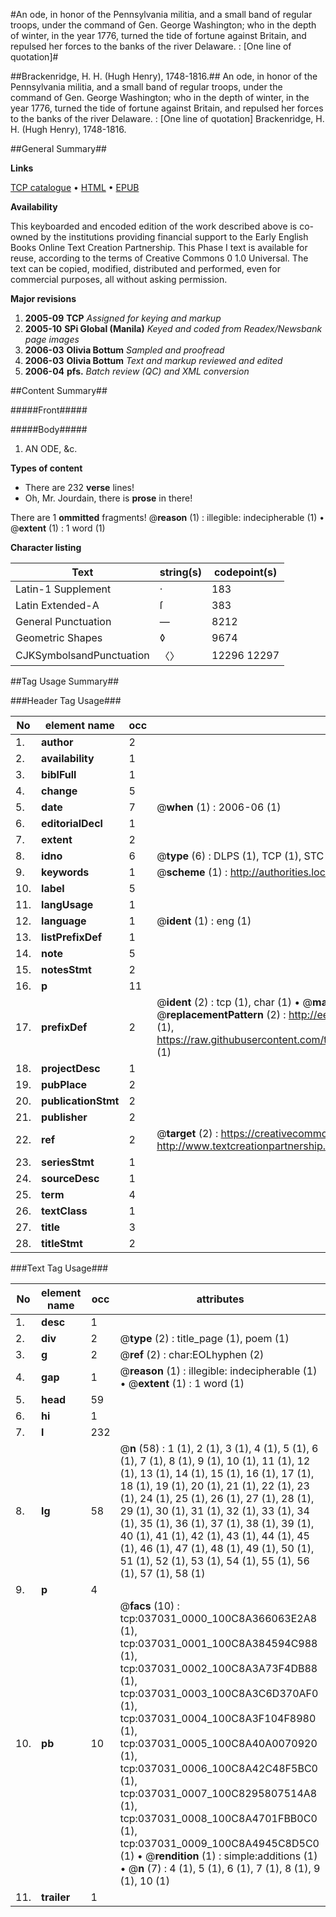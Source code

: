 #An ode, in honor of the Pennsylvania militia, and a small band of regular troops, under the command of Gen. George Washington; who in the depth of winter, in the year 1776, turned the tide of fortune against Britain, and repulsed her forces to the banks of the river Delaware. : [One line of quotation]#

##Brackenridge, H. H. (Hugh Henry), 1748-1816.##
An ode, in honor of the Pennsylvania militia, and a small band of regular troops, under the command of Gen. George Washington; who in the depth of winter, in the year 1776, turned the tide of fortune against Britain, and repulsed her forces to the banks of the river Delaware. : [One line of quotation]
Brackenridge, H. H. (Hugh Henry), 1748-1816.

##General Summary##

**Links**

[TCP catalogue](http://www.ota.ox.ac.uk/tcp/)  • 
[HTML](http://tei.it.ox.ac.uk/tcp/Texts-HTML/free/N27/N27784.html)  • 
[EPUB](http://tei.it.ox.ac.uk/tcp/Texts-EPUB/free/N27/N27784.epub)

**Availability**

This keyboarded and encoded edition of the
	       work described above is co-owned by the institutions
	       providing financial support to the Early English Books
	       Online Text Creation Partnership. This Phase I text is
	       available for reuse, according to the terms of Creative
	       Commons 0 1.0 Universal. The text can be copied,
	       modified, distributed and performed, even for
	       commercial purposes, all without asking permission.

**Major revisions**

1. __2005-09__ __TCP__ *Assigned for keying and markup*
1. __2005-10__ __SPi Global (Manila)__ *Keyed and coded from Readex/Newsbank page images*
1. __2006-03__ __Olivia Bottum__ *Sampled and proofread*
1. __2006-03__ __Olivia Bottum__ *Text and markup reviewed and edited*
1. __2006-04__ __pfs.__ *Batch review (QC) and XML conversion*

##Content Summary##

#####Front#####

#####Body#####

1. AN ODE, &c.

**Types of content**

  * There are 232 **verse** lines!
  * Oh, Mr. Jourdain, there is **prose** in there!

There are 1 **ommitted** fragments! 
 @__reason__ (1) : illegible: indecipherable (1)  •  @__extent__ (1) : 1 word (1)

**Character listing**


|Text|string(s)|codepoint(s)|
|---|---|---|
|Latin-1 Supplement|·|183|
|Latin Extended-A|ſ|383|
|General Punctuation|—|8212|
|Geometric Shapes|◊|9674|
|CJKSymbolsandPunctuation|〈〉|12296 12297|

##Tag Usage Summary##

###Header Tag Usage###

|No|element name|occ|attributes|
|---|---|---|---|
|1.|__author__|2||
|2.|__availability__|1||
|3.|__biblFull__|1||
|4.|__change__|5||
|5.|__date__|7| @__when__ (1) : 2006-06 (1)|
|6.|__editorialDecl__|1||
|7.|__extent__|2||
|8.|__idno__|6| @__type__ (6) : DLPS (1), TCP (1), STC (1), NOTIS (1), IMAGE-SET (1), EVANS-CITATION (1)|
|9.|__keywords__|1| @__scheme__ (1) : http://authorities.loc.gov/ (1)|
|10.|__label__|5||
|11.|__langUsage__|1||
|12.|__language__|1| @__ident__ (1) : eng (1)|
|13.|__listPrefixDef__|1||
|14.|__note__|5||
|15.|__notesStmt__|2||
|16.|__p__|11||
|17.|__prefixDef__|2| @__ident__ (2) : tcp (1), char (1)  •  @__matchPattern__ (2) : ([0-9\-]+):([0-9IVX]+) (1), (.+) (1)  •  @__replacementPattern__ (2) : http://eebo.chadwyck.com/downloadtiff?vid=$1&page=$2 (1), https://raw.githubusercontent.com/textcreationpartnership/Texts/master/tcpchars.xml#$1 (1)|
|18.|__projectDesc__|1||
|19.|__pubPlace__|2||
|20.|__publicationStmt__|2||
|21.|__publisher__|2||
|22.|__ref__|2| @__target__ (2) : https://creativecommons.org/publicdomain/zero/1.0/ (1), http://www.textcreationpartnership.org/docs/. (1)|
|23.|__seriesStmt__|1||
|24.|__sourceDesc__|1||
|25.|__term__|4||
|26.|__textClass__|1||
|27.|__title__|3||
|28.|__titleStmt__|2||


###Text Tag Usage###

|No|element name|occ|attributes|
|---|---|---|---|
|1.|__desc__|1||
|2.|__div__|2| @__type__ (2) : title_page (1), poem (1)|
|3.|__g__|2| @__ref__ (2) : char:EOLhyphen (2)|
|4.|__gap__|1| @__reason__ (1) : illegible: indecipherable (1)  •  @__extent__ (1) : 1 word (1)|
|5.|__head__|59||
|6.|__hi__|1||
|7.|__l__|232||
|8.|__lg__|58| @__n__ (58) : 1 (1), 2 (1), 3 (1), 4 (1), 5 (1), 6 (1), 7 (1), 8 (1), 9 (1), 10 (1), 11 (1), 12 (1), 13 (1), 14 (1), 15 (1), 16 (1), 17 (1), 18 (1), 19 (1), 20 (1), 21 (1), 22 (1), 23 (1), 24 (1), 25 (1), 26 (1), 27 (1), 28 (1), 29 (1), 30 (1), 31 (1), 32 (1), 33 (1), 34 (1), 35 (1), 36 (1), 37 (1), 38 (1), 39 (1), 40 (1), 41 (1), 42 (1), 43 (1), 44 (1), 45 (1), 46 (1), 47 (1), 48 (1), 49 (1), 50 (1), 51 (1), 52 (1), 53 (1), 54 (1), 55 (1), 56 (1), 57 (1), 58 (1)|
|9.|__p__|4||
|10.|__pb__|10| @__facs__ (10) : tcp:037031_0000_100C8A366063E2A8 (1), tcp:037031_0001_100C8A384594C988 (1), tcp:037031_0002_100C8A3A73F4DB88 (1), tcp:037031_0003_100C8A3C6D370AF0 (1), tcp:037031_0004_100C8A3F104F8980 (1), tcp:037031_0005_100C8A40A0070920 (1), tcp:037031_0006_100C8A42C48F5BC0 (1), tcp:037031_0007_100C8295807514A8 (1), tcp:037031_0008_100C8A4701FBB0C0 (1), tcp:037031_0009_100C8A4945C8D5C0 (1)  •  @__rendition__ (1) : simple:additions (1)  •  @__n__ (7) : 4 (1), 5 (1), 6 (1), 7 (1), 8 (1), 9 (1), 10 (1)|
|11.|__trailer__|1||
